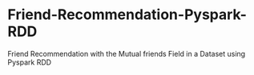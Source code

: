 # Friend-Recommendation-Pyspark-RDD
Friend Recommendation with the Mutual friends Field in a Dataset using Pyspark RDD
